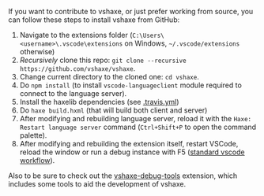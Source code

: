 If you want to contribute to vshaxe, or just prefer working from source, you can follow these steps to install vshaxe from GitHub:

1. Navigate to the extensions folder (`C:\Users\<username>\.vscode\extensions` on Windows, `~/.vscode/extensions` otherwise)
2. _Recursively_ clone this repo: `git clone --recursive https://github.com/vshaxe/vshaxe`.
3. Change current directory to the cloned one: `cd vshaxe`.
4. Do `npm install` (to install `vscode-languageclient` module required to connect to the language server).
5. Install the haxelib dependencies (see [.travis.yml](.travis.yml))
6. Do `haxe build.hxml` (that will build both client and server)
7. After modifying and rebuilding language server, reload it with the `Haxe: Restart language server` command (`Ctrl+Shift+P` to open the command palette).
8. After modifying and rebuilding the extension itself, restart VSCode, reload the window or run a debug instance with F5 ([standard vscode workflow](https://code.visualstudio.com/docs/extensions/debugging-extensions)).

Also to be sure to check out the [vshaxe-debug-tools](https://github.com/vshaxe/vshaxe-debug-tools) extension, which includes some tools to aid the development of vshaxe.